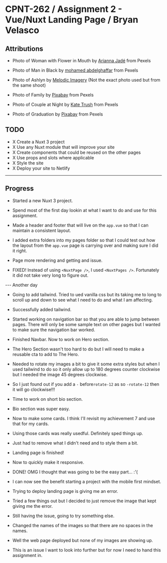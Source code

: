 # CPNT-262 / Assignment 2 - Vue/Nuxt Landing Page / Bryan Velasco

## Attributions

- Photo of Woman with Flower in Mouth by [Arianna Jadé](https://www.pexels.com/photo/woman-in-brown-and-black-leopard-coat-4754648/) from Pexels

- Photo of Man in Black by [mohamed abdelghaffar](https://www.pexels.com/photo/man-in-black-jacket-771742/) from Pexels

- Photo of Ashlyn by [Melodic Imagery](https://www.melodicimagery.com/p726233554/e13addccb) (Not the exact photo used but from the same shoot)

- Photo of Family by [Pixabay](https://www.pexels.com/photo/cute-family-picture-160994/) from Pexels

- Photo of Couple at Night by [Kate Trush](https://www.pexels.com/photo/illuminated-man-and-woman-standing-face-to-face-in-darkness-11482689/) from Pexels

- Photo of Graduation by [Pixabay](https://www.pexels.com/photo/newly-graduated-people-wearing-black-academy-gowns-throwing-hats-up-in-the-air-267885/) from Pexels

## TODO

- X Create a Nuxt 3 project
- X Use any Nuxt module that will improve your site
- X Create components that could be reused on the other pages
- X Use props and slots where applicable
- X Style the site
- X Deploy your site to Netlify

---

## Progress

- Started a new Nuxt 3 project.

- Spend most of the first day lookin at what I want to do and use for this assignment.

- Made a header and footer that will live on the `app.vue` so that I can maintain a consistent layout.

- I added extra folders into my pages folder so that I could test out how the layout from the `app.vue` page is carrying over and making sure I did it right.

- Page more rendering and getting and issue.

- FIXED! Instead of using `<NuxtPage />`, I used `<NuxtPages />`. Fortunately it did not take very long to figure out.

--- Another day

- Going to add tailwind. Tried to ued vanilla css but its taking me to long to scroll up and down to see what I need to do and what I am affecting.

- Successfully added tailwind.

- Started working on navigation bar so that you are able to jump between pages. There will only be some sample text on other pages but I wanted to make sure the navigation bar worked.

- Finished Navbar. Now to work on Hero section.

- The Hero Section wasn't too hard to do but I will need to make a reusable cta to add to The Hero.

- Needed to rotate my images a bit to give it some extra styles but when I used tailwind to do so it only allow up to 180 degrees counter clockwise but I needed the image 45 degrees clockwise.

- So I just found out if you add a `-` before`rotate-12` as so `-rotate-12` then it will go clockwise!!!

- Time to work on short bio section.

- Bio section was super easy.

- Now to make some cards. I think I'll revisit my achievement 7 and use that for my cards.

- Using those cards was really usedful. Definitely sped things up.

- Just had to remove what I didn't need and to style them a bit.

- Landing page is finished!

- Now to quickly make it responsive.

- DONE! OMG I thought that was going to be the easy part... :'(

- I can now see the benefit starting a project with the mobile first mindset.

- Trying to deploy landing page is giving me an error.

- Tried a few things out but I decided to just remove the image that kept giving me the error.

- Still having the issue, going to try something else.

- Changed the names of the images so that there are no spaces in the names.

- Well the web page deployed but none of my images are showing up.

- This is an issue I want to look into further but for now I need to hand this assignment in.

